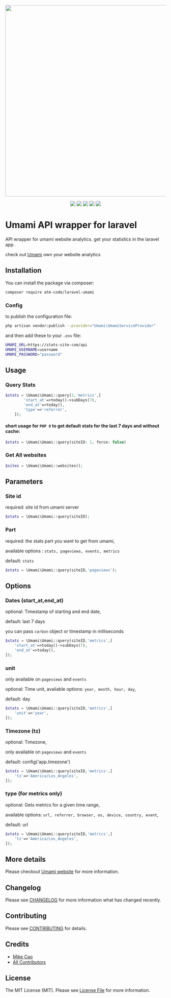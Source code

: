 <p align="center"><img src="https://banners.beyondco.de/Laravel%20Umami.png?theme=light&packageManager=composer+require&packageName=atm-code%2Flaravel-umami&pattern=temple&style=style_1&description=Umami+API+wrapper+for+Laravel&md=0&showWatermark=1&fontSize=100px&images=https%3A%2F%2Flaravel.com%2Fimg%2Flogomark.min.svg" width="600"></p>

<p align="center">
<a href="https://packagist.org/packages/atm-code/laravel-umami"><img src="https://img.shields.io/packagist/v/atm-code/laravel-umami" /></a>
<a href="https://app.travis-ci.com/atm-code/laravel-umami"><img src="https://app.travis-ci.com/atm-code/laravel-umami.svg?branch=main" /></a>
<a href="https://github.styleci.io/repos/413043529?branch=main"><img src="https://github.styleci.io/repos/413043529/shield?branch=main" /></a>
<a href="https://packagist.org/packages/atm-code/laravel-umami"><img src="https://img.shields.io/packagist/dt/atm-code/laravel-umami" /></a>
<a href="https://github.com/atm-code/laravel-umami"><img src="https://img.shields.io/github/stars/atm-code/laravel-umami" /></a>
</p>

# Umami API wrapper for laravel

API wrapper for umami website analytics. get your statistics in the laravel app.

check out [Umami](https://umami.is/) own your website analytics

## Installation

You can install the package via composer:

```bash
composer require atm-code/laravel-umami
```
### Config
to publish the configuration file:

```bash
php artisan vendor:publish --provider="Umami\UmamiServiceProvider"
```

and then add these to your `.env` file:

```bash
UMAMI_URL=https://stats-site-com/api
UMAMI_USERNAME=username
UMAMI_PASSWORD="password"
```

## Usage

### Query Stats
```php
$stats = \Umami\Umami::query(2,'metrics',[
        'start_at'=>today()->subDays(7),
        'end_at'=>today(),
        'type'=>'referrer',
    ]);
```

#### short usage for `PHP 8` to get default stats for the last 7 days and without cache:
```php
$stats = \Umami\Umami::query(siteID: 1, force: false)
```
### Get All websites

```php
$sites = \Umami\Umami::websites();
```

## Parameters

### Site id

required: site id from umami server

```php
$stats = \Umami\Umami::query(siteID);
```

### Part

required: the stats part you want to get from umami,

available options : `stats, pageviews, events, metrics`

default: `stats`

```php
$stats = \Umami\Umami::query(siteID,'pageviews');
```

## Options

### Dates (start_at,end_at)

optional: Timestamp of starting and end date,

default: last 7 days

you can pass `carbon` object or timestamp in milliseconds

```php
$stats = \Umami\Umami::query(siteID,'metrics',[
    'start_at'=>today()->subDays(7),
    'end_at'=>today(),
]);
```

### unit
only available on `pageviews` and `events`

optional: Time unit, available options: `year, month, hour, day`,

default: day

```php
$stats = \Umami\Umami::query(siteID,'metrics',[
    'unit'=>'year',
]);
```

### Timezone (tz)
optional: Timezone,

only available on `pageviews` and `events`

default: config('app.timezone')

```php
$stats = \Umami\Umami::query(siteID,'metrics',[
    'tz'=>'America/Los_Angeles',
]);
```

### type (for metrics only)

optional: Gets metrics for a given time range,

available options: `url, referrer, browser, os, device, country, event`,

default: url

```php
$stats = \Umami\Umami::query(siteID,'metrics',[
    'tz'=>'America/Los_Angeles',
]);
```

## More details

Please checkout [Umami website](https://umami.is/) for more information.

## Changelog

Please see [CHANGELOG](CHANGELOG.md) for more information what has changed recently.

## Contributing

Please see [CONTRIBUTING](CONTRIBUTING.md) for details.

## Credits

- [Mike Cao](https://github.com/mikecao)
- [All Contributors](../../contributors)

## License

The MIT License (MIT). Please see [License File](LICENSE.md) for more information.
